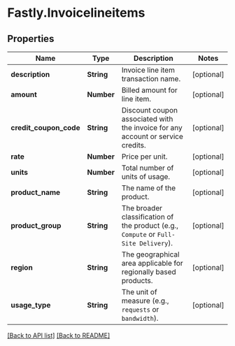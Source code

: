 # Fastly.Invoicelineitems

## Properties

Name | Type | Description | Notes
------------ | ------------- | ------------- | -------------
**description** | **String** | Invoice line item transaction name. | [optional] 
**amount** | **Number** | Billed amount for line item. | [optional] 
**credit_coupon_code** | **String** | Discount coupon associated with the invoice for any account or service credits. | [optional] 
**rate** | **Number** | Price per unit. | [optional] 
**units** | **Number** | Total number of units of usage. | [optional] 
**product_name** | **String** | The name of the product. | [optional] 
**product_group** | **String** | The broader classification of the product (e.g., `Compute` or `Full-Site Delivery`). | [optional] 
**region** | **String** | The geographical area applicable for regionally based products. | [optional] 
**usage_type** | **String** | The unit of measure (e.g., `requests` or `bandwidth`). | [optional] 


[[Back to API list]](../../README.md#endpoints) [[Back to README]](../../README.md)
